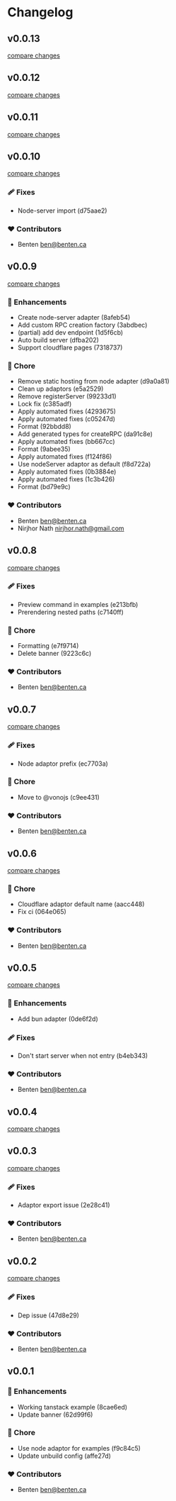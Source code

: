 # Changelog

## v0.0.13

[compare changes](https://undefined/undefined/compare/v0.0.12...v0.0.13)

## v0.0.12

[compare changes](https://undefined/undefined/compare/v0.0.10...v0.0.12)

## v0.0.11

[compare changes](https://undefined/undefined/compare/v0.0.10...v0.0.11)

## v0.0.10

[compare changes](https://undefined/undefined/compare/v0.0.9...v0.0.10)

### 🩹 Fixes

- Node-server import (d75aae2)

### ❤️ Contributors

- Benten <ben@benten.ca>

## v0.0.9

[compare changes](https://undefined/undefined/compare/v0.0.8...v0.0.9)

### 🚀 Enhancements

- Create node-server adapter (8afeb54)
- Add custom RPC creation factory (3abdbec)
- (partial) add dev endpoint (1d5f6cb)
- Auto build server (dfba202)
- Support cloudflare pages (7318737)

### 🏡 Chore

- Remove static hosting from node adapter (d9a0a81)
- Clean up adaptors (e5a2529)
- Remove registerServer (99233d1)
- Lock fix (c385adf)
- Apply automated fixes (4293675)
- Apply automated fixes (c05247d)
- Format (92bbdd8)
- Add generated types for createRPC (da91c8e)
- Apply automated fixes (bb667cc)
- Format (9abee35)
- Apply automated fixes (f124f86)
- Use nodeServer adaptor as default (f8d722a)
- Apply automated fixes (0b3884e)
- Apply automated fixes (1c3b426)
- Format (bd79e9c)

### ❤️ Contributors

- Benten <ben@benten.ca>
- Nirjhor Nath <nirjhor.nath@gmail.com>

## v0.0.8

[compare changes](https://undefined/undefined/compare/v0.0.7...v0.0.8)

### 🩹 Fixes

- Preview command in examples (e213bfb)
- Prerendering nested paths (c7140ff)

### 🏡 Chore

- Formatting (e7f9714)
- Delete banner (9223c6c)

### ❤️ Contributors

- Benten <ben@benten.ca>

## v0.0.7

[compare changes](https://undefined/undefined/compare/v0.0.6...v0.0.7)

### 🩹 Fixes

- Node adaptor prefix (ec7703a)

### 🏡 Chore

- Move to @vonojs (c9ee431)

### ❤️ Contributors

- Benten <ben@benten.ca>

## v0.0.6

[compare changes](https://undefined/undefined/compare/v0.0.5...v0.0.6)

### 🏡 Chore

- Cloudflare adaptor default name (aacc448)
- Fix ci (064e065)

### ❤️ Contributors

- Benten <ben@benten.ca>

## v0.0.5

[compare changes](https://undefined/undefined/compare/v0.0.3...v0.0.5)

### 🚀 Enhancements

- Add bun adapter (0de6f2d)

### 🩹 Fixes

- Don't start server when not entry (b4eb343)

### ❤️ Contributors

- Benten <ben@benten.ca>

## v0.0.4

[compare changes](https://undefined/undefined/compare/v0.0.3...v0.0.4)

## v0.0.3

[compare changes](https://undefined/undefined/compare/v0.0.2...v0.0.3)

### 🩹 Fixes

- Adaptor export issue (2e28c41)

### ❤️ Contributors

- Benten <ben@benten.ca>

## v0.0.2

[compare changes](https://undefined/undefined/compare/v0.0.1...v0.0.2)

### 🩹 Fixes

- Dep issue (47d8e29)

### ❤️ Contributors

- Benten <ben@benten.ca>

## v0.0.1


### 🚀 Enhancements

- Working tanstack example (8cae6ed)
- Update banner (62d99f6)

### 🏡 Chore

- Use node adaptor for examples (f9c84c5)
- Update unbuild config (affe27d)

### ❤️ Contributors

- Benten <ben@benten.ca>

